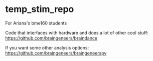 # temp_stim_repo
For Ariana's bme160 students 

Code that interfaces with hardware and does a lot of other cool stuff:
https://github.com/braingeneers/braindance

If you want some other analysis options:
https://github.com/braingeneers/braingeneerspy

